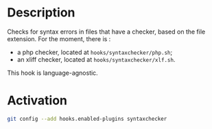 # Description

Checks for syntax errors in files that have a checker, based on the file extension.
For the moment, there is :

- a php checker, located at `hooks/syntaxchecker/php.sh`;
- an xliff checker, located at `hooks/syntaxchecker/xlf.sh`.

This hook is language-agnostic.

# Activation

```sh
git config --add hooks.enabled-plugins syntaxchecker
```
